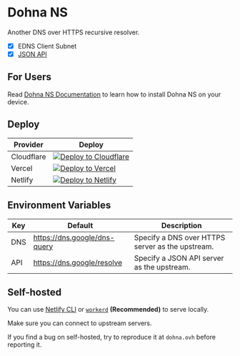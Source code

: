 # Dohna NS

Another DNS over HTTPS recursive resolver.

- [x] EDNS Client Subnet
- [x] [JSON API](https://developers.google.com/speed/public-dns/docs/doh/json)

## For Users

Read [Dohna NS Documentation](https://dohna.ovh/) to learn how to install Dohna NS on your device.

## Deploy

| Provider   | Deploy                                                                                                                                                         |
| ---------- | -------------------------------------------------------------------------------------------------------------------------------------------------------------- |
| Cloudflare | [![Deploy to Cloudflare](https://deploy.workers.cloudflare.com/button)](https://deploy.workers.cloudflare.com/?url=https://github.com/LittleChest/Dohna-NS)    |
| Vercel     | [![Deploy to Vercel](https://vercel.com/button)](https://vercel.com/new/clone?repository-url=https://github.com/LittleChest/Dohna-NS)                          |
| Netlify    | [![Deploy to Netlify](https://www.netlify.com/img/deploy/button.svg)](https://app.netlify.com/start/deploy?repository=https://github.com/LittleChest/Dohna-NS) |

## Environment Variables

| Key | Default                      | Description                                      |
| --- | ---------------------------- | ------------------------------------------------ |
| DNS | https://dns.google/dns-query | Specify a DNS over HTTPS server as the upstream. |
| API | https://dns.google/resolve   | Specify a JSON API server as the upstream.       |

## Self-hosted

You can use [Netlify CLI](https://cli.netlify.com/commands/serve/) or [`workerd`](https://github.com/cloudflare/workerd/blob/main/README.md#getting-started) **(Recommended)** to serve locally.

Make sure you can connect to upstream servers.

If you find a bug on self-hosted, try to reproduce it at `dohna.ovh` before reporting it.
